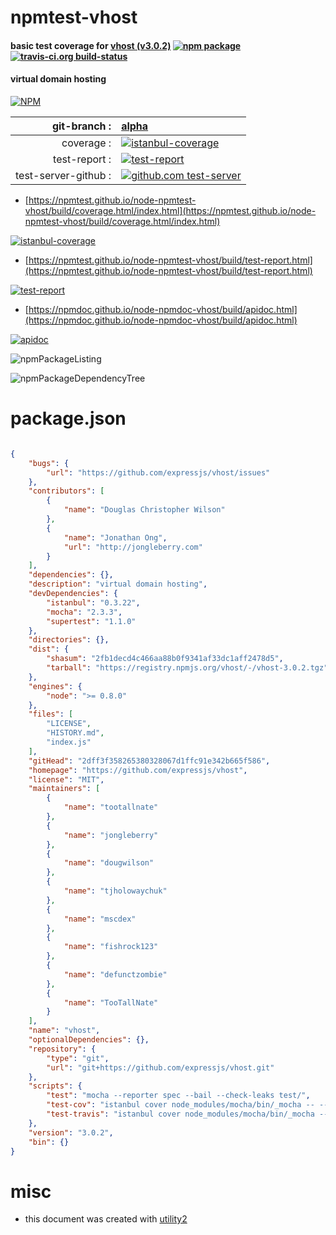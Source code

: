 # npmtest-vhost

#### basic test coverage for  [vhost (v3.0.2)](https://github.com/expressjs/vhost)  [![npm package](https://img.shields.io/npm/v/npmtest-vhost.svg?style=flat-square)](https://www.npmjs.org/package/npmtest-vhost) [![travis-ci.org build-status](https://api.travis-ci.org/npmtest/node-npmtest-vhost.svg)](https://travis-ci.org/npmtest/node-npmtest-vhost)

#### virtual domain hosting

[![NPM](https://nodei.co/npm/vhost.png?downloads=true&downloadRank=true&stars=true)](https://www.npmjs.com/package/vhost)

| git-branch : | [alpha](https://github.com/npmtest/node-npmtest-vhost/tree/alpha)|
|--:|:--|
| coverage : | [![istanbul-coverage](https://npmtest.github.io/node-npmtest-vhost/build/coverage.badge.svg)](https://npmtest.github.io/node-npmtest-vhost/build/coverage.html/index.html)|
| test-report : | [![test-report](https://npmtest.github.io/node-npmtest-vhost/build/test-report.badge.svg)](https://npmtest.github.io/node-npmtest-vhost/build/test-report.html)|
| test-server-github : | [![github.com test-server](https://npmtest.github.io/node-npmtest-vhost/GitHub-Mark-32px.png)](https://npmtest.github.io/node-npmtest-vhost/build/app/index.html) | | build-artifacts : | [![build-artifacts](https://npmtest.github.io/node-npmtest-vhost/glyphicons_144_folder_open.png)](https://github.com/npmtest/node-npmtest-vhost/tree/gh-pages/build)|

- [https://npmtest.github.io/node-npmtest-vhost/build/coverage.html/index.html](https://npmtest.github.io/node-npmtest-vhost/build/coverage.html/index.html)

[![istanbul-coverage](https://npmtest.github.io/node-npmtest-vhost/build/screenCapture.buildCi.browser.%252Ftmp%252Fbuild%252Fcoverage.lib.html.png)](https://npmtest.github.io/node-npmtest-vhost/build/coverage.html/index.html)

- [https://npmtest.github.io/node-npmtest-vhost/build/test-report.html](https://npmtest.github.io/node-npmtest-vhost/build/test-report.html)

[![test-report](https://npmtest.github.io/node-npmtest-vhost/build/screenCapture.buildCi.browser.%252Ftmp%252Fbuild%252Ftest-report.html.png)](https://npmtest.github.io/node-npmtest-vhost/build/test-report.html)

- [https://npmdoc.github.io/node-npmdoc-vhost/build/apidoc.html](https://npmdoc.github.io/node-npmdoc-vhost/build/apidoc.html)

[![apidoc](https://npmdoc.github.io/node-npmdoc-vhost/build/screenCapture.buildCi.browser.%252Ftmp%252Fbuild%252Fapidoc.html.png)](https://npmdoc.github.io/node-npmdoc-vhost/build/apidoc.html)

![npmPackageListing](https://npmtest.github.io/node-npmtest-vhost/build/screenCapture.npmPackageListing.svg)

![npmPackageDependencyTree](https://npmtest.github.io/node-npmtest-vhost/build/screenCapture.npmPackageDependencyTree.svg)



# package.json

```json

{
    "bugs": {
        "url": "https://github.com/expressjs/vhost/issues"
    },
    "contributors": [
        {
            "name": "Douglas Christopher Wilson"
        },
        {
            "name": "Jonathan Ong",
            "url": "http://jongleberry.com"
        }
    ],
    "dependencies": {},
    "description": "virtual domain hosting",
    "devDependencies": {
        "istanbul": "0.3.22",
        "mocha": "2.3.3",
        "supertest": "1.1.0"
    },
    "directories": {},
    "dist": {
        "shasum": "2fb1decd4c466aa88b0f9341af33dc1aff2478d5",
        "tarball": "https://registry.npmjs.org/vhost/-/vhost-3.0.2.tgz"
    },
    "engines": {
        "node": ">= 0.8.0"
    },
    "files": [
        "LICENSE",
        "HISTORY.md",
        "index.js"
    ],
    "gitHead": "2dff3f358265380328067d1ffc91e342b665f586",
    "homepage": "https://github.com/expressjs/vhost",
    "license": "MIT",
    "maintainers": [
        {
            "name": "tootallnate"
        },
        {
            "name": "jongleberry"
        },
        {
            "name": "dougwilson"
        },
        {
            "name": "tjholowaychuk"
        },
        {
            "name": "mscdex"
        },
        {
            "name": "fishrock123"
        },
        {
            "name": "defunctzombie"
        },
        {
            "name": "TooTallNate"
        }
    ],
    "name": "vhost",
    "optionalDependencies": {},
    "repository": {
        "type": "git",
        "url": "git+https://github.com/expressjs/vhost.git"
    },
    "scripts": {
        "test": "mocha --reporter spec --bail --check-leaks test/",
        "test-cov": "istanbul cover node_modules/mocha/bin/_mocha -- --reporter dot --check-leaks test/",
        "test-travis": "istanbul cover node_modules/mocha/bin/_mocha --report lcovonly -- --reporter spec --check-leaks test/"
    },
    "version": "3.0.2",
    "bin": {}
}
```



# misc
- this document was created with [utility2](https://github.com/kaizhu256/node-utility2)
